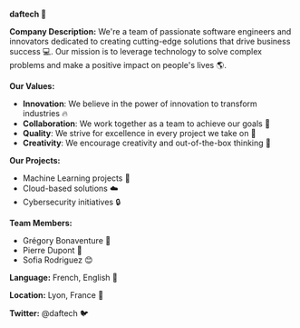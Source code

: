 **daftech 🚀**

**Company Description:**
We're a team of passionate software engineers and innovators dedicated to creating cutting-edge solutions that drive business success 💻. Our mission is to leverage technology to solve complex problems and make a positive impact on people's lives 🌎.

**Our Values:**

* **Innovation**: We believe in the power of innovation to transform industries 🔥
* **Collaboration**: We work together as a team to achieve our goals 🤝
* **Quality**: We strive for excellence in every project we take on 💯
* **Creativity**: We encourage creativity and out-of-the-box thinking 🌈

**Our Projects:**

* Machine Learning projects 🤖
* Cloud-based solutions ☁️
* Cybersecurity initiatives 🔒

**Team Members:**

* Grégory Bonaventure 👋
* Pierre Dupont 🙌
* Sofia Rodriguez 😊

**Language:** French, English 💬

**Location:** Lyon, France 📍

**Twitter:** @daftech 🐦
